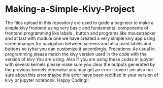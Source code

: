# Making-a-Simple-Kivy-Project
The files upload in this repository are used to guide a begineer to make a simple kivy frontend 
using very basic and fundamental components of frontend programming like labels , button and 
programs like mousetracker and at last with module one we have created  a very simple kivy app using screenmanger
for navigation between screens and also used labels and buttons so tyhat you can customize it accordingly.
Precations:
As usual in programming please match the kivy version used in the code with the version of kivy You are using.
Also if you are using these codes in jupyter with several kernels please make sure you clear the outputs generated by the previous kernels
otherwise you may get an error it even i am also not sure about this error maybe this error have been rectified in your version of kivy
or jupyter notebook.
Happy Coding!!

